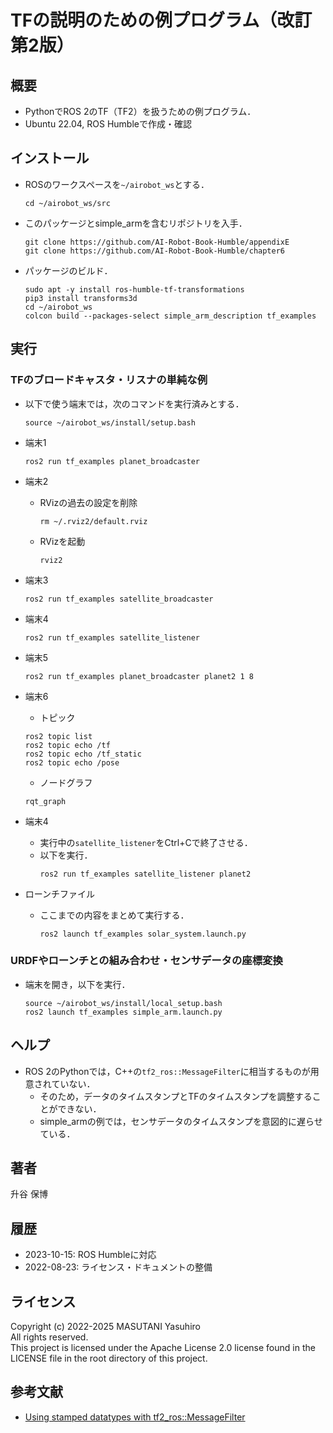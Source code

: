# TFの説明のための例プログラム（改訂第2版）

## 概要

- PythonでROS 2のTF（TF2）を扱うための例プログラム．
- Ubuntu 22.04, ROS Humbleで作成・確認

## インストール

- ROSのワークスペースを`~/airobot_ws`とする．
  ```
  cd ~/airobot_ws/src
  ```

- このパッケージとsimple_armを含むリポジトリを入手．
  ```
  git clone https://github.com/AI-Robot-Book-Humble/appendixE
  git clone https://github.com/AI-Robot-Book-Humble/chapter6
  ```
- パッケージのビルド．
  ```
  sudo apt -y install ros-humble-tf-transformations
  pip3 install transforms3d
  cd ~/airobot_ws
  colcon build --packages-select simple_arm_description tf_examples
  ```

## 実行

### TFのブロードキャスタ・リスナの単純な例

- 以下で使う端末では，次のコマンドを実行済みとする．
  ```
  source ~/airobot_ws/install/setup.bash
  ```
- 端末1
  ```
  ros2 run tf_examples planet_broadcaster
  ```

- 端末2
  - RVizの過去の設定を削除
    ```
    rm ~/.rviz2/default.rviz
    ```
  - RVizを起動
    ```
    rviz2
    ```

- 端末3
  ```
  ros2 run tf_examples satellite_broadcaster
  ```

- 端末4
  ```
  ros2 run tf_examples satellite_listener
  ```

- 端末5
  ```
  ros2 run tf_examples planet_broadcaster planet2 1 8
  ```

- 端末6
  - トピック
  ```
  ros2 topic list
  ros2 topic echo /tf
  ros2 topic echo /tf_static
  ros2 topic echo /pose
  ```
  - ノードグラフ
  ```
  rqt_graph
  ```
- 端末4
  - 実行中の`satellite_listener`をCtrl+Cで終了させる．
  - 以下を実行．
    ```
    ros2 run tf_examples satellite_listener planet2
    ```

- ローンチファイル
  - ここまでの内容をまとめて実行する．
    ```
    ros2 launch tf_examples solar_system.launch.py 
    ```

### URDFやローンチとの組み合わせ・センサデータの座標変換

- 端末を開き，以下を実行．
  ```
  source ~/airobot_ws/install/local_setup.bash
  ros2 launch tf_examples simple_arm.launch.py
  ```

## ヘルプ

- ROS 2のPythonでは，C++の`tf2_ros::MessageFilter`に相当するものが用意されていない．
  - そのため，データのタイムスタンプとTFのタイムスタンプを調整することができない．
  - simple_armの例では，センサデータのタイムスタンプを意図的に遅らせている．

## 著者

升谷 保博

## 履歴

- 2023-10-15: ROS Humbleに対応
- 2022-08-23: ライセンス・ドキュメントの整備

## ライセンス

Copyright (c) 2022-2025 MASUTANI Yasuhiro  
All rights reserved.  
This project is licensed under the Apache License 2.0 license found in the LICENSE file in the root directory of this project.

## 参考文献

- [Using stamped datatypes with tf2_ros::MessageFilter](https://docs.ros.org/en/humble/Tutorials/Intermediate/Tf2/Using-Stamped-Datatypes-With-Tf2-Ros-MessageFilter.html)